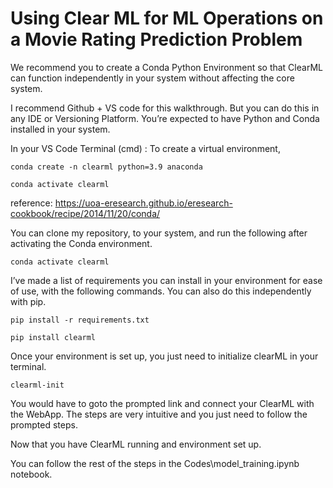 # Using Clear ML for ML Operations on a Movie Rating Prediction Problem

We recommend you to create a Conda Python Environment so that ClearML can function independently in your system without affecting the core system.

I recommend Github + VS code for this walkthrough. But you can do this in any IDE or Versioning Platform. You’re expected to have Python and Conda installed in your system.

In your VS Code Terminal (cmd) : To create a virtual environment, 

    conda create -n clearml python=3.9 anaconda

    conda activate clearml

reference: https://uoa-eresearch.github.io/eresearch-cookbook/recipe/2014/11/20/conda/


You can clone my repository, to your system, and run the following after activating the Conda environment.

	conda activate clearml


I’ve made a list of requirements you can install in your environment for ease of use, with the following commands. You can also do this independently with pip.

    pip install -r requirements.txt

    pip install clearml
    
Once your environment is set up, you just need to initialize clearML in your terminal.
    
    clearml-init

You would have to goto the prompted link and connect your ClearML with the WebApp. The steps are very intuitive and you just need to follow the prompted steps.

Now that you have ClearML running and environment set up.

You can follow the rest of the steps in the Codes\model_training.ipynb notebook.